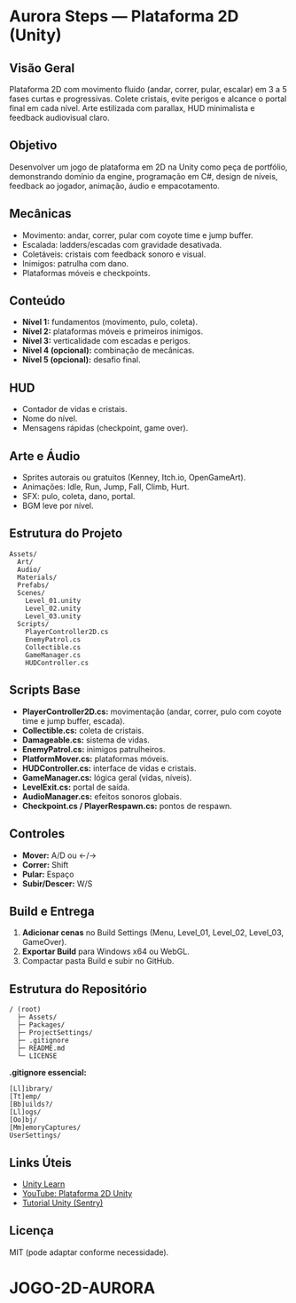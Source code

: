 # Aurora Steps — Plataforma 2D (Unity)

## Visão Geral

Plataforma 2D com movimento fluido (andar, correr, pular, escalar) em 3 a 5 fases curtas e progressivas. Colete cristais, evite perigos e alcance o portal final em cada nível. Arte estilizada com parallax, HUD minimalista e feedback audiovisual claro.

## Objetivo

Desenvolver um jogo de plataforma em 2D na Unity como peça de portfólio, demonstrando domínio da engine, programação em C#, design de níveis, feedback ao jogador, animação, áudio e empacotamento.

## Mecânicas

* Movimento: andar, correr, pular com coyote time e jump buffer.
* Escalada: ladders/escadas com gravidade desativada.
* Coletáveis: cristais com feedback sonoro e visual.
* Inimigos: patrulha com dano.
* Plataformas móveis e checkpoints.

## Conteúdo

* **Nível 1:** fundamentos (movimento, pulo, coleta).
* **Nível 2:** plataformas móveis e primeiros inimigos.
* **Nível 3:** verticalidade com escadas e perigos.
* **Nível 4 (opcional):** combinação de mecânicas.
* **Nível 5 (opcional):** desafio final.

## HUD

* Contador de vidas e cristais.
* Nome do nível.
* Mensagens rápidas (checkpoint, game over).

## Arte e Áudio

* Sprites autorais ou gratuitos (Kenney, Itch.io, OpenGameArt).
* Animações: Idle, Run, Jump, Fall, Climb, Hurt.
* SFX: pulo, coleta, dano, portal.
* BGM leve por nível.

## Estrutura do Projeto

```
Assets/
  Art/
  Audio/
  Materials/
  Prefabs/
  Scenes/
    Level_01.unity
    Level_02.unity
    Level_03.unity
  Scripts/
    PlayerController2D.cs
    EnemyPatrol.cs
    Collectible.cs
    GameManager.cs
    HUDController.cs
```

## Scripts Base

* **PlayerController2D.cs:** movimentação (andar, correr, pulo com coyote time e jump buffer, escada).
* **Collectible.cs:** coleta de cristais.
* **Damageable.cs:** sistema de vidas.
* **EnemyPatrol.cs:** inimigos patrulheiros.
* **PlatformMover.cs:** plataformas móveis.
* **HUDController.cs:** interface de vidas e cristais.
* **GameManager.cs:** lógica geral (vidas, níveis).
* **LevelExit.cs:** portal de saída.
* **AudioManager.cs:** efeitos sonoros globais.
* **Checkpoint.cs / PlayerRespawn.cs:** pontos de respawn.

## Controles

* **Mover:** A/D ou ←/→
* **Correr:** Shift
* **Pular:** Espaço
* **Subir/Descer:** W/S

## Build e Entrega

1. **Adicionar cenas** no Build Settings (Menu, Level\_01, Level\_02, Level\_03, GameOver).
2. **Exportar Build** para Windows x64 ou WebGL.
3. Compactar pasta Build e subir no GitHub.

## Estrutura do Repositório

```
/ (root)
  ├─ Assets/
  ├─ Packages/
  ├─ ProjectSettings/
  ├─ .gitignore
  ├─ README.md
  └─ LICENSE
```

**.gitignore essencial:**

```
[Ll]ibrary/
[Tt]emp/
[Bb]uilds?/
[Ll]ogs/
[Oo]bj/
[Mm]emoryCaptures/
UserSettings/
```

## Links Úteis

* [Unity Learn](https://unity.com/pt/learn/get-started)
* [YouTube: Plataforma 2D Unity](https://www.youtube.com/watch?v=dwcT-Dch0bA&t)
* [Tutorial Unity (Sentry)](https://blog.sentry.io/unity-tutorial-developing-your-first-unity-game-part-1/)

## Licença

MIT (pode adaptar conforme necessidade).


# JOGO-2D-AURORA
